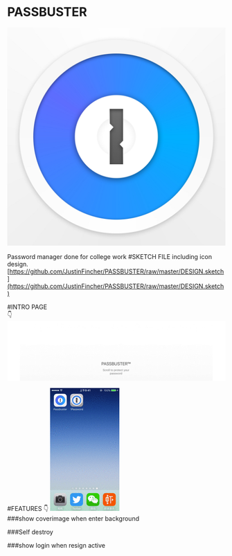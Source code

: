 # PASSBUSTER
![iTunesArtwork@2x.png](https://github.com/JustinFincher/PASSBUSTER/raw/master/PicForREADME/iTunesArtwork@2x.png)  

Password manager done for college work
#SKETCH FILE
including icon design.  
[https://github.com/JustinFincher/PASSBUSTER/raw/master/DESIGN.sketch](https://github.com/JustinFincher/PASSBUSTER/raw/master/DESIGN.sketch)

#INTRO PAGE  
👇 
![BUSTER.gif](https://github.com/JustinFincher/PASSBUSTER/raw/master/PicForREADME/BUSTER.gif)  

#FEATURES
👇 
![GIF.gif](https://github.com/JustinFincher/PASSBUSTER/raw/master/PicForREADME/GIF.gif)  
###show coverimage when enter background  

###Self destroy  

###show login when resign active  




